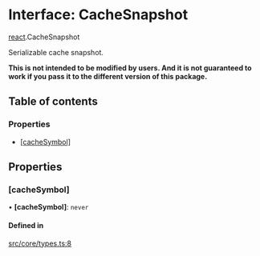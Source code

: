 # Interface: CacheSnapshot

[react](../modules/react.md).CacheSnapshot

Serializable cache snapshot.

**This is not intended to be modified by users. And it is not guaranteed to work if you pass it to the different version of this package.**

## Table of contents

### Properties

- [[cacheSymbol]](react.CacheSnapshot.md#[cachesymbol])

## Properties

### [cacheSymbol]

• **[cacheSymbol]**: `never`

#### Defined in

[src/core/types.ts:8](https://github.com/inokawa/virtua/blob/76146876/src/core/types.ts#L8)
